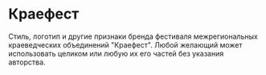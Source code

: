 # Краефест
Стиль, логотип и другие признаки бренда фестиваля межрегиональных краеведческих объединений "Краефест".
Любой желающий может использовать целиком или любую их его частей без указания авторства.
